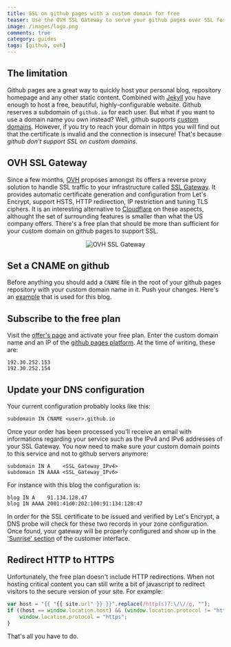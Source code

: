 ```yaml
---
title: SSL on github pages with a custom domain for free
teaser: Use the OVH SSL Gateway to serve your github pages over SSL for free
image: /images/logo.png
comments: true
category: guides
tags: [github, ovh]
---
```


## The limitation
Github pages are a great way to quickly host your personal blog, repository
homepage and any other static content. Combined with [Jekyll][jekyll] you have
enough to host a free, beautiful, highly-configurable website. Github reserves
a subdomain of `github.io` for each user. But what if you want to use a domain
name you own instead? Well, github supports [custom
domains][github-custom-domain]. However, if you try to reach your domain in
https you will find out that the certificate is invalid and the connection is
insecure! That's because *github don't support SSL on custom domains*.

## OVH SSL Gateway
Since a few months, [OVH][ovh-com] proposes amongst its offers a reverse proxy
solution to handle SSL traffic to your infrastructure called [SSL
Gateway][ovh-ssl-gateway-uk]. It provides automatic certificate generation and
configuration from Let's Encrypt, support HSTS, HTTP redirection, IP
restriction and tuning TLS ciphers. It is an interesting alternative to
[Cloudflare][cloudflare] on these aspects, althought the set of surrounding
features is smaller than what the US company offers. There's a free plan that
should be more than sufficient for your custom domain on github pages to
support SSL.

<div align="center">
	<p>
		<image src="/images/ssl-gateway.png" alt="OVH SSL Gateway"/>
	</p>
</div>

## Set a CNAME on github
Before anything you should add a `CNAME` file in the root of your github pages
repository with your custom domain name in it. Push your changes. Here's an
[example][github-cname] that is used for this blog.

## Subscribe to the free plan
Visit the [offer's page][ovh-ssl-gateway-uk] and activate your free plan. Enter
the custom domain name and an IP of the [github pages platform][github-ips].
At the time of writing, these are:
```
192.30.252.153
192.30.252.154
```

## Update your DNS configuration
Your current configuration probably looks like this:
```
subdomain IN CNAME <user>.github.io
```
Once your order has been processed you'll receive an email with informations
regarding your service such as the IPv4 and IPv6 addresses of your SSL Gateway.
You now need to make sure your custom domain points to this service and not to
github servers anymore:
```
subdomain IN A    <SSL_Gateway_IPv4>
subdomain IN AAAA <SSL_Gateway_IPv6>
```
For instance with this blog the configuration is:
```
blog IN A    91.134.128.47
blog IN AAAA 2001:41d0:202:100:91:134:128:47
```
In order for the SSL certificate to be issued and verified by Let's Encrypt, a
DNS probe will check for these two records in your zone configuration. Once
found, your gateway will be properly configured and show up in the ['Sunrise'
section][sunrise-ssl-gateway] of the customer interface.


## Redirect HTTP to HTTPS

Unfortunately, the free plan doesn't include HTTP redirections.  When not
hosting critical content you can still write a bit of javascript to redirect
visitors to the secure version of your site. For example:
```javascript
var host = "{{ "{{ site.url" }} }}".replace(/http(s)?:\/\//g, "");
if ((host == window.location.host) && (window.location.protocol != "https:")) {
	window.location.protocol = "https";
}
```

That's all you have to do.


[cloudflare]: https://www.cloudflare.com
[github-cname]: https://github.com/xlucas/xlucas.github.io/blob/master/CNAME
[github-custom-domain]: https://help.github.com/articles/using-a-custom-domain-with-github-pages/
[github-ips]: https://help.github.com/articles/setting-up-an-apex-domain/#configuring-a-records-with-your-dns-provider
[jekyll]: https://jekyllrb.com/
[ovh-com]: https://www.ovh.com
[ovh-ssl-gateway-uk]: https://www.ovh.co.uk/ssl-gateway/
[sunrise-ssl-gateway]: https://www.ovh.com/manager/sunrise/sslGateway/index.html


